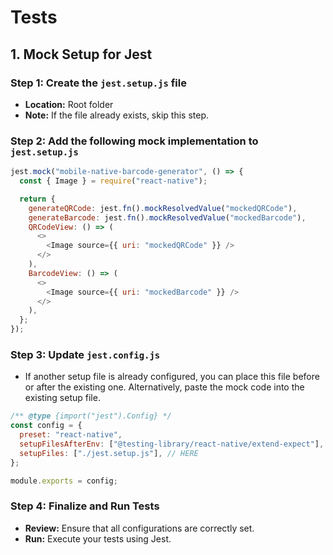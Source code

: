 # Tests

## 1. Mock Setup for Jest

### Step 1: Create the `jest.setup.js` file
- **Location:** Root folder
- **Note:** If the file already exists, skip this step.

### Step 2: Add the following mock implementation to `jest.setup.js`

```js
jest.mock("mobile-native-barcode-generator", () => {
  const { Image } = require("react-native");

  return {
    generateQRCode: jest.fn().mockResolvedValue("mockedQRCode"),
    generateBarcode: jest.fn().mockResolvedValue("mockedBarcode"),
    QRCodeView: () => (
      <>
        <Image source={{ uri: "mockedQRCode" }} />
      </>
    ),
    BarcodeView: () => (
      <>
        <Image source={{ uri: "mockedBarcode" }} />
      </>
    ),
  };
});
```

### Step 3: Update `jest.config.js`
- If another setup file is already configured, you can place this file before or after the existing one. Alternatively, paste the mock code into the existing setup file.

```js
/** @type {import("jest").Config} */
const config = {
  preset: "react-native",
  setupFilesAfterEnv: ["@testing-library/react-native/extend-expect"],
  setupFiles: ["./jest.setup.js"], // HERE
};

module.exports = config;
```

### Step 4: Finalize and Run Tests
- **Review:** Ensure that all configurations are correctly set.
- **Run:** Execute your tests using Jest.